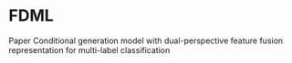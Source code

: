 # FDML
Paper
Conditional generation model with dual-perspective feature fusion representation for multi-label classification
